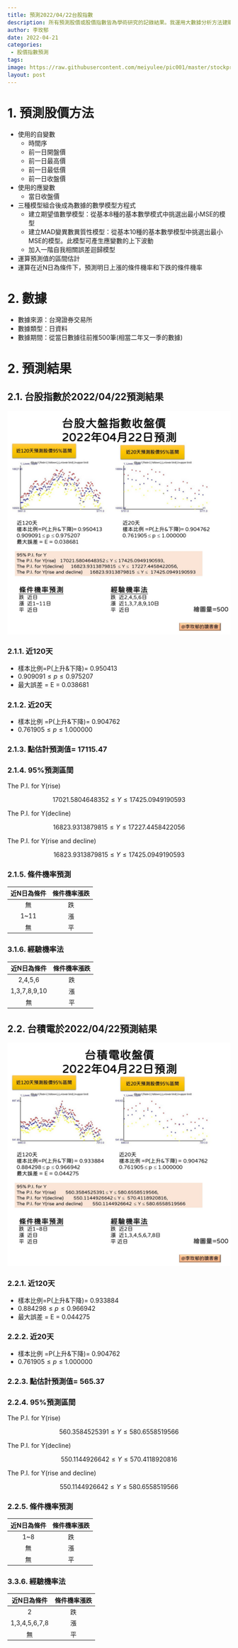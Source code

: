 ```yaml
---
title: 預測2022/04/22台股指數
description: 所有預測股價或股價指數皆為學術研究的記錄結果。我運用大數據分析方法建購股價或股價指數的數學模型，再由數學模型得到預測值。反覆1億次，得到預測值的抽樣分配，進行區間估計和機率計算。所有結果僅供參考，投資人因參考本文產生投資損益皆與作者無關。
author: 李玫郁
date: 2022-04-21
categories:
 - 股價指數預測
tags: 
image: https://raw.githubusercontent.com/meiyulee/pic001/master/stockpredict/20220422_prediction_stock_prices_TWI.jpg
layout: post
---
```




# 1. 預測股價方法

- 使用的自變數
  - 時間序
  - 前一日開盤價
  - 前一日最高價
  - 前一日最低價
  - 前一日收盤價
- 使用的應變數
  - 當日收盤價
- 三種模型組合後成為數據的數學模型方程式
  - 建立期望值數學模型：從基本8種的基本數學模式中挑選出最小MSE的模型
   - 建立MAD變異數異質性模型：從基本10種的基本數學模型中挑選出最小MSE的模型。此模型可產生應變數的上下波動
   - 加入一階自我相關誤差迴歸模型
- 運算預測值的區間估計
- 運算在近N日為條件下，預測明日上漲的條件機率和下跌的條件機率

# 2. 數據

- 數據來源：台灣證券交易所
- 數據類型：日資料
- 數據期間：從當日數據往前推500筆(相當二年又一季的數據)

# 2. 預測結果

## 2.1. 台股指數於2022/04/22預測結果

![](https://raw.githubusercontent.com/meiyulee/pic001/master/stockpredict/20220422_prediction_stock_prices_TWI.jpg)

### 2.1.1. 近120天

- 樣本比例=P(上升&下降)= 0.950413
- $0.909091 \leq p \leq 0.975207$
- 最大誤差 = E = 0.038681

### 2.1.2. 近20天

- 樣本比例 =P(上升&下降)= 0.904762
- $0.761905 \leq p \leq 1.000000$

### 2.1.3. 點估計預測值= 17115.47

### 2.1.4. 95%預測區間

The P.I. for Y(rise)

$$17021.5804648352 \leq Y \leq 17425.0949190593$$

The P.I. for Y(decline)

$$16823.9313879815  \leq Y \leq  17227.4458422056$$

The P.I. for Y(rise and decline)

$$16823.9313879815  \leq Y \leq  17425.0949190593$$

### 2.1.5. 條件機率預測

| 近N日為條件|條件機率漲跌|
| :----: | :----: |
| 無 | 跌 |
| 1~11 | 漲 |
| 無 | 平 |

### 3.1.6. 經驗機率法

| 近N日為條件|條件機率漲跌|
| :----: | :----: |
| 2,4,5,6 | 跌 |
| 1,3,7,8,9,10 | 漲 |
| 無 | 平 |

## 2.2. 台積電於2022/04/22預測結果

![](https://raw.githubusercontent.com/meiyulee/pic001/master/stockpredict/20220422_prediction_stock_prices_TWSC.jpg)

### 2.2.1. 近120天

- 樣本比例=P(上升&下降)= 0.933884
- $0.884298 \leq p \leq 0.966942$
- 最大誤差 = E = 0.044275

### 2.2.2. 近20天

- 樣本比例 =P(上升&下降)= 0.904762
- $0.761905 \leq p \leq 1.000000$

### 2.2.3. 點估計預測值= 565.37

### 2.2.4. 95%預測區間

The P.I. for Y(rise)

$$560.3584525391 \leq Y \leq 580.6558519566$$

The P.I. for Y(decline)

$$550.1144926642 \leq Y \leq  570.4118920816$$

The P.I. for Y(rise and decline)

$$550.1144926642  \leq Y \leq 580.6558519566$$



### 2.2.5. 條件機率預測

| 近N日為條件|條件機率漲跌|
| :----: | :----: |
| 1~8 | 跌 |
| 無 | 漲 |
| 無 | 平 |

### 3.3.6. 經驗機率法

| 近N日為條件|條件機率漲跌|
| :----: | :----: |
| 2 | 跌 |
| 1,3,4,5,6,7,8 | 漲 |
| 無 | 平 |



